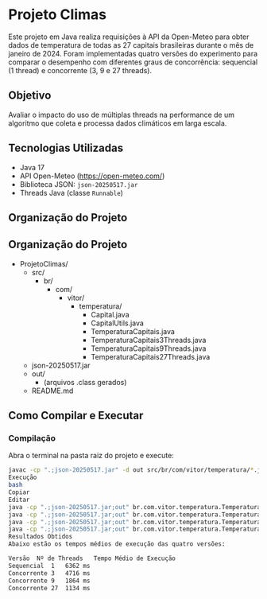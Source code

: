 # Projeto Climas

Este projeto em Java realiza requisições à API da Open-Meteo para obter dados de temperatura de todas as 27 capitais brasileiras durante o mês de janeiro de 2024. Foram implementadas quatro versões do experimento para comparar o desempenho com diferentes graus de concorrência: sequencial (1 thread) e concorrente (3, 9 e 27 threads).

## Objetivo

Avaliar o impacto do uso de múltiplas threads na performance de um algoritmo que coleta e processa dados climáticos em larga escala.

## Tecnologias Utilizadas

- Java 17
- API Open-Meteo (https://open-meteo.com/)
- Biblioteca JSON: `json-20250517.jar`
- Threads Java (classe `Runnable`)

## Organização do Projeto

## Organização do Projeto

- ProjetoClimas/
  - src/
    - br/
      - com/
        - vitor/
          - temperatura/
            - Capital.java  
            - CapitalUtils.java  
            - TemperaturaCapitais.java  
            - TemperaturaCapitais3Threads.java  
            - TemperaturaCapitais9Threads.java  
            - TemperaturaCapitais27Threads.java  
  - json-20250517.jar  
  - out/
    - (arquivos .class gerados)
  - README.md


## Como Compilar e Executar

### Compilação

Abra o terminal na pasta raiz do projeto e execute:

```bash
javac -cp ".;json-20250517.jar" -d out src/br/com/vitor/temperatura/*.java
Execução
bash
Copiar
Editar
java -cp ".;json-20250517.jar;out" br.com.vitor.temperatura.TemperaturaCapitais
java -cp ".;json-20250517.jar;out" br.com.vitor.temperatura.TemperaturaCapitais3Threads
java -cp ".;json-20250517.jar;out" br.com.vitor.temperatura.TemperaturaCapitais9Threads
java -cp ".;json-20250517.jar;out" br.com.vitor.temperatura.TemperaturaCapitais27Threads
Resultados Obtidos
Abaixo estão os tempos médios de execução das quatro versões:

Versão	Nº de Threads	Tempo Médio de Execução
Sequencial	1	6362 ms
Concorrente	3	4716 ms
Concorrente	9	1864 ms
Concorrente	27	1134 ms
